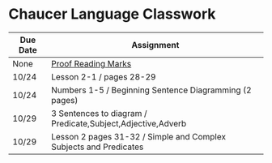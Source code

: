 # Chaucer Language Classwork

| Due Date | Assignment |
|----------|------------|
|None | [Proof Reading Marks](lang/ProofreadingMarks.pdf)
|10/24 | Lesson 2-1 / pages 28-29
|10/24| Numbers 1-5 / Beginning Sentence Diagramming (2 pages)
|10/29| 3 Sentences to diagram / Predicate,Subject,Adjective,Adverb|
|10/29| Lesson 2 pages 31-32 / Simple and Complex Subjects and Predicates|

